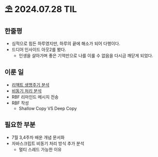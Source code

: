 # ⛱️ 2024.07.28 TIL

## 한줄평

- 심적으로 힘든 하루였지만, 하루의 끝에 해소가 되어 다행이다.
- 드디어 인사이드 아웃2를 봤다.
  - 인생을 살아가며 좋은 기억만으로 나를 이룰 수 없음을 다시금 깨닫게 되었다.

## 이룬 일

- [리액트 생명주기 분석](https://github.com/minjeongss/React-Ts-Practice/tree/main/LifeCycle)
- [비동기 처리 분석](https://github.com/minjeongss/JavaScript-Practice/tree/main/%EB%B9%84%EB%8F%99%EA%B8%B0%EC%B2%98%EB%A6%AC)
- RBF 리마인드 메시지 전송
- RBF 작성
  - Shallow Copy VS Deep Copy

## 필요한 부분

- 7월 3,4주차 배운 개념 문서화
- 자바스크립트 비동기 처리 방식 추가 분석
  - 멀티 스레드 가능한 이유
